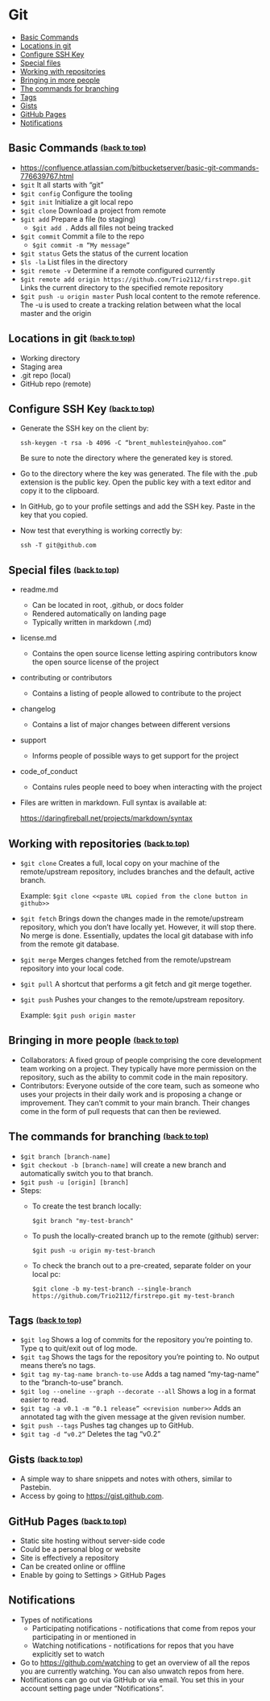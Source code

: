 # Git

- [Basic Commands](#basic-commands)
- [Locations in git](#locations-in-git)
- [Configure SSH Key](#configure-ssh-key)
- [Special files](#special-files)
- [Working with repositories](#working-with-repositories)
- [Bringing in more people](#bringing-in-more-people)
- [The commands for branching](#the-commands-for-branching)
- [Tags](#tags)
- [Gists](#gists)
- [GitHub Pages](#github-pages)
- [Notifications](#notifications_anchor)


## Basic Commands <sup><sub>[(back to top)](#git)</sub></sup>
- https://confluence.atlassian.com/bitbucketserver/basic-git-commands-776639767.html
- ```$git```  It all starts with “git”
- ```$git config```  Configure the tooling
- ```$git init```  Initialize a git local repo
- ```$git clone```  Download a project from remote
- ```$git add```  Prepare a file (to staging)
  - ```$git add .```  Adds all files not being tracked
- ```$git commit```  Commit a file to the repo
  - ```$git commit -m “My message”```
- ```$git status```  Gets the status of the current location
- ```$ls -la```  List files in the directory
- ```$git remote -v```  Determine if a remote configured currently
- ```$git remote add origin https://github.com/Trio2112/firstrepo.git```  Links the current directory to the specified remote repository
- ```$git push -u origin master```  Push local content to the remote reference. The -u is used to create a tracking relation between what the local master and the origin


## Locations in git <sup><sub>[(back to top)](#git)</sub></sup>
- Working directory
- Staging area
- .git repo (local)
- GitHub repo (remote)


## Configure SSH Key <sup><sub>[(back to top)](#git)</sub></sup>
- Generate the SSH key on the client  by:

   ```ssh-keygen -t rsa -b 4096 -C “brent_muhlestein@yahoo.com”```

   Be sure to note the directory where the generated key is stored.
- Go to the directory where the key was generated. The file with the .pub extension is the public key. Open the public key with a text editor and copy it to the clipboard.
- In GitHub, go to your profile settings and add the SSH key. Paste in the key that you copied.
- Now test that everything is working correctly by:

   ```ssh -T git@github.com```
   
   
## Special files <sup><sub>[(back to top)](#git)</sub></sup>
- readme.md
  - Can be located in root, .github, or docs folder
  - Rendered automatically on landing page
  - Typically written in markdown (.md)
- license.md
  - Contains the open source license letting aspiring contributors know the open source license of the project
- contributing or contributors
  - Contains a listing of people allowed to contribute to the project
- changelog
  - Contains a list of major changes between different versions
- support
  - Informs people of possible ways to get support for the project
- code_of_conduct
  - Contains rules people need to boey when interacting with the project
- Files are written in markdown. Full syntax is available at:

  https://daringfireball.net/projects/markdown/syntax
  
  
## Working with repositories <sup><sub>[(back to top)](#git)</sub></sup>
- ```$git clone``` Creates a full, local copy on your machine of the remote/upstream repository, includes branches and the default, active branch.

  Example: ```$git clone <<paste URL copied from the clone button in github>>```
- ```$git fetch``` Brings down the changes made in the remote/upstream repository, which you don’t have locally yet. However, it will stop there. No merge is done. Essentially, updates the local git database with info from the remote git database.
- ```$git merge``` Merges changes fetched from the remote/upstream repository into your local code.
- ```$git pull``` A shortcut that performs a git fetch and git merge together.
- ```$git push``` Pushes your changes to the remote/upstream repository.

  Example: ```$git push origin master```


## Bringing in more people <sup><sub>[(back to top)](#git)</sub></sup>
- Collaborators: A fixed group of people comprising the core development team working on a project. They typically have more permission on the repository, such as the ability to commit code in the main repository.
- Contributors: Everyone outside of the core team, such as someone who uses your projects in their daily work and is proposing a change or improvement. They can’t commit to your main branch. Their changes come in the form of pull requests that can then be reviewed.


## The commands for branching <sup><sub>[(back to top)](#git)</sub></sup>
- ```$git branch [branch-name]```
- ```$git checkout -b [branch-name]``` will create a new branch and automatically switch you to that branch.
- ```$git push -u [origin] [branch]```
- Steps:
  - To create the test branch locally:
    
    ```$git branch "my-test-branch"```
  - To push the locally-created branch up to the remote (github) server:
    
    ```$git push -u origin my-test-branch```
  - To check the branch out to a pre-created, separate folder on your local pc:
    
    ```$git clone -b my-test-branch --single-branch https://github.com/Trio2112/firstrepo.git my-test-branch```


## Tags <sup><sub>[(back to top)](#git)</sub></sup>
- ```$git log```  Shows a log of commits for the repository you’re pointing to. Type q to quit/exit out of log mode.
- ```$git tag```  Shows the tags for the repository you’re pointing to. No output means there’s no tags.
- ```$git tag my-tag-name branch-to-use```  Adds a tag named “my-tag-name” to the “branch-to-use” branch.
- ```$git log --oneline --graph --decorate --all```  Shows a log in a format easier to read.
- ```$git tag -a v0.1 -m “0.1 release” <<revision number>>```  Adds an annotated tag with the given message at the given revision number.
- ```$git push --tags```  Pushes tag changes up to GitHub.
- ```$git tag -d “v0.2”```  Deletes the tag “v0.2”


## Gists <sup><sub>[(back to top)](#git)</sub></sup>
- A simple way to share snippets and notes with others, similar to Pastebin.
- Access by going to https://gist.github.com.


## GitHub Pages <sup><sub>[(back to top)](#git)</sub></sup>
- Static site hosting without server-side code
- Could be a personal blog or website
- Site is effectively a repository
- Can be created online or offline
- Enable by going to Settings > GitHub Pages


## Notifications <sup><sub><a id="notifications_anchor"></a></sub></sup>
- Types of notifications
  - Participating notifications - notifications that come from repos your participating in or mentioned in
  - Watching notifications - notifications for repos that you have explicitly set to watch
- Go to https://github.com/watching to get an overview of all the repos you are currently watching. You can also unwatch repos from here. 
- Notifications can go out via GitHub or via email. You set this in your account setting page under “Notifications”.

